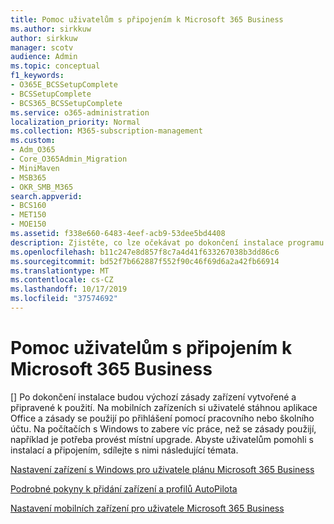 ```yaml
---
title: Pomoc uživatelům s připojením k Microsoft 365 Business
ms.author: sirkkuw
author: sirkkuw
manager: scotv
audience: Admin
ms.topic: conceptual
f1_keywords:
- O365E_BCSSetupComplete
- BCSSetupComplete
- BCS365_BCSSetupComplete
ms.service: o365-administration
localization_priority: Normal
ms.collection: M365-subscription-management
ms.custom:
- Adm_O365
- Core_O365Admin_Migration
- MiniMaven
- MSB365
- OKR_SMB_M365
search.appverid:
- BCS160
- MET150
- MOE150
ms.assetid: f338e660-6483-4eef-acb9-53dee5bd4408
description: Zjistěte, co lze očekávat po dokončení instalace programu Business Cloud Suite.
ms.openlocfilehash: b11c247e8d857f8c7a4d41f633267038b3dd86c6
ms.sourcegitcommit: bd52f7b662887f552f90c46f69d6a2a42fb66914
ms.translationtype: MT
ms.contentlocale: cs-CZ
ms.lasthandoff: 10/17/2019
ms.locfileid: "37574692"
---
```

# <a name="help-users-connect-to-microsoft-365-business"></a>Pomoc uživatelům s připojením k Microsoft 365 Business

[] Po dokončení instalace budou výchozí zásady zařízení vytvořené a připravené k použití. Na mobilních zařízeních si uživatelé stáhnou aplikace Office a zásady se použijí po přihlášení pomocí pracovního nebo školního účtu. Na počítačích s Windows to zabere víc práce, než se zásady použijí, například je potřeba provést místní upgrade. Abyste uživatelům pomohli s instalací a připojením, sdílejte s nimi následující témata.
  
[Nastavení zařízení s Windows pro uživatele plánu Microsoft 365 Business](set-up-windows-devices.md)
  
[Podrobné pokyny k přidání zařízení a profilů AutoPilota](add-autopilot-devices-and-profile.md)
  
[Nastavení mobilních zařízení pro uživatele Microsoft 365 Business](set-up-mobile-devices.md)
  

